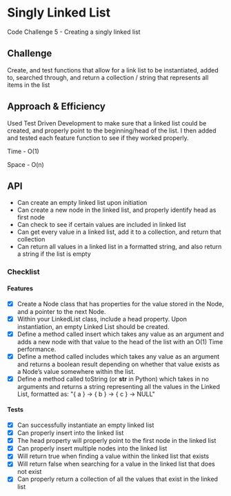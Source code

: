 # Singly Linked List

Code Challenge 5 - Creating a singly linked list

## Challenge

Create, and test functions that allow for a link list to be instantiated, added to, searched through, and return a collection / string that represents all items in the list

## Approach & Efficiency

Used Test Driven Development to make sure that a linked list could be created, and properly point to the beginning/head of the list. I then added and tested each feature function to see if they worked properly.

Time - O(1)

Space - O(n)

## API

- Can create an empty linked list upon initiation
- Can create a new node in the linked list, and properly identify head as first node
- Can check to see if certain values are included in linked list
- Can get every value in a linked list, add it to a collection, and return that collection
- Can return all values in a linked list in a formatted string, and also return a string if the list is empty

### Checklist

#### Features

- [x] Create a Node class that has properties for the value stored in the Node, and a pointer to the next Node.
- [x] Within your LinkedList class, include a head property. Upon instantiation, an empty Linked List should be created.
- [x] Define a method called insert which takes any value as an argument and adds a new node with that value to the head of the list with an O(1) Time performance.
- [x] Define a method called includes which takes any value as an argument and returns a boolean result depending on whether that value exists as a Node’s value somewhere within the list.
- [x] Define a method called toString (or __str__ in Python) which takes in no arguments and returns a string representing all the values in the Linked List, formatted as:
"{ a } -> { b } -> { c } -> NULL"

#### Tests

- [x] Can successfully instantiate an empty linked list
- [x] Can properly insert into the linked list
- [x] The head property will properly point to the first node in the linked list
- [x] Can properly insert multiple nodes into the linked list
- [x] Will return true when finding a value within the linked list that exists
- [x] Will return false when searching for a value in the linked list that does not exist
- [x] Can properly return a collection of all the values that exist in the linked list
